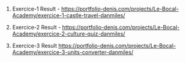 1) Exercice-1 
Result - https://portfolio-denis.com/projects/Le-Bocal-Academy/exercice-1-castle-travel-danmiles/


2) Exercice-2 
Result - https://portfolio-denis.com/projects/Le-Bocal-Academy/exercice-2-culture-quiz-danmiles/

3) Exercice-3 
Result  https://portfolio-denis.com/projects/Le-Bocal-Academy/exercice-3-units-converter-danmiles/
